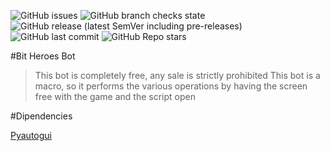 ![GitHub issues](https://img.shields.io/github/issues/HoloKi/BitHeroesBot)
![GitHub branch checks state](https://img.shields.io/github/checks-status/HoloKi/BitHeroesBot/master)
![GitHub release (latest SemVer including pre-releases)](https://img.shields.io/github/v/release/HoloKi/BitHeroesBot?include_prereleases)
![GitHub last commit](https://img.shields.io/github/last-commit/HoloKi/BitHeroesBot)
![GitHub Repo stars](https://img.shields.io/github/stars/HoloKi/BitHeroesBot)

#Bit Heroes Bot
>This bot is completely free, any sale is strictly prohibited
>This bot is a macro, so it performs the various operations by having the screen free with the game and the script open

#Dipendencies

[Pyautogui](https://pyautogui.readthedocs.io/en/latest/)

